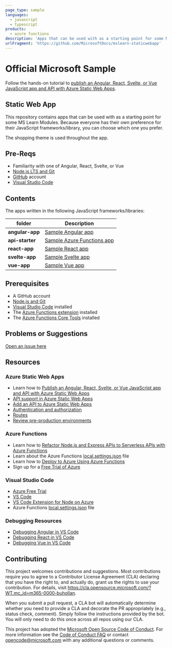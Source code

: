 ```yaml
---
page_type: sample
languages:
  - javascript
  - typescript
products:
  - azure functions
description: 'Apps that can be used with as a starting point for some MS Learn Modules.'
urlFragment: 'https://github.com/MicrosoftDocs/mslearn-staticwebapp'
---
```


# Official Microsoft Sample

Follow the hands-on tutorial to [publish an Angular, React, Svelte, or Vue JavaScript app and API with Azure Static Web Apps](https://docs.microsoft.com/learn/modules/publish-app-service-static-web-app-api/?WT.mc_id=m365-0000-buhollan).

## Static Web App

This repository contains apps that can be used with as a starting point for some MS Learn Modules. Because everyone has their own preference for their JavaScript frameworks/library, you can choose which one you prefer.

The shopping theme is used throughout the app.

## Pre-Reqs

- Familiarity with one of Angular, React, Svelte, or Vue
- [Node.js LTS and Git](https://nodejs.org/)
- [GitHub](https://github.com) account
- [Visual Studio Code](https://code.visualstudio.com/?WT.mc_id=m365-0000-buhollan)

## Contents

The apps written in the following JavaScript frameworks/libraries:

| folder          | Description                                                                                                 |
| --------------- | ----------------------------------------------------------------------------------------------------------- |
| **angular-app** | [Sample Angular app](https://github.com/MicrosoftDocs/mslearn-staticwebapp/blob/master/angular-app)         |
| **api-starter** | [Sample Azure Functions app](https://github.com/MicrosoftDocs/mslearn-staticwebapp/blob/master/api-starter) |
| **react-app**   | [Sample React app](https://github.com/MicrosoftDocs/mslearn-staticwebapp/blob/master/react-app)             |
| **svelte-app**  | [Sample Svelte app](https://github.com/MicrosoftDocs/mslearn-staticwebapp/blob/master/svelte-app)           |
| **vue-app**     | [Sample Vue app](https://github.com/MicrosoftDocs/mslearn-staticwebapp/blob/master/vue-app)                 |

## Prerequisites

- A GitHub account
- [Node.js and Git](https://nodejs.org/)
- [Visual Studio Code](https://code.visualstudio.com/?WT.mc_id=m365-0000-buhollan) installed
- The [Azure Functions extension](https://marketplace.visualstudio.com/items?itemName=ms-azuretools.vscode-azurefunctions%3FWT.mc_id%3Dmslearn_staticwebapp-github-jopapa&WT.mc_id=m365-0000-buhollan) installed
- The [Azure Functions Core Tools](https://docs.microsoft.com/azure/azure-functions/functions-run-local?WT.mc_id=m365-0000-buhollan) installed

## Problems or Suggestions

[Open an issue here](https://github.com/MicrosoftDocs/mslearn-staticwebapp/issues)

## Resources

### Azure Static Web Apps

- Learn how to [Publish an Angular, React, Svelte, or Vue JavaScript app and API with Azure Static Web Apps](https://docs.microsoft.com/learn/modules/publish-app-service-static-web-app-api?WT.mc_id=m365-0000-buhollan)
- [API support in Azure Static Web Apps](https://docs.microsoft.com/azure/static-web-apps/apis?WT.mc_id=m365-0000-buhollan)
- [Add an API to Azure Static Web Apps](https://docs.microsoft.com/azure/static-web-apps/add-api?WT.mc_id=m365-0000-buhollan)
- [Authentication and authorization](https://docs.microsoft.com/azure/static-web-apps/authentication-authorization?WT.mc_id=m365-0000-buhollan)
- [Routes](https://docs.microsoft.com/azure/static-web-apps/routes?WT.mc_id=m365-0000-buhollan)
- [Review pre-production environments](https://docs.microsoft.com/azure/static-web-apps/review-publish-pull-requests?WT.mc_id=m365-0000-buhollan)

### Azure Functions

- Learn how to [Refactor Node.js and Express APIs to Serverless APIs with Azure Functions](https://docs.microsoft.com/learn/modules/shift-nodejs-express-apis-serverless/?WT.mc_id=m365-0000-buhollan)
- Learn about the Azure Functions [local.settings.json](https://docs.microsoft.com/azure/azure-functions/functions-run-local?WT.mc_id=m365-0000-buhollan#local-settings-file?wt.mc_id=mslearn_staticwebapp-github-jopapa) file
- Learn how to [Deploy to Azure Using Azure Functions](https://code.visualstudio.com/tutorials/functions-extension/getting-started?WT.mc_id=m365-0000-buhollan)
- Sign up for a [Free Trial of Azure](https://azure.microsoft.com/free/?WT.mc_id=m365-0000-buhollan)

### Visual Studio Code

- [Azure Free Trial](https://azure.microsoft.com/free/?WT.mc_id=m365-0000-buhollan)
- [VS Code](https://code.visualstudio.com/?WT.mc_id=m365-0000-buhollan)
- [VS Code Extension for Node on Azure](https://marketplace.visualstudio.com/items?itemName=ms-vscode.vscode-node-azure-pack&WT.mc_id=m365-0000-buhollan)
- Azure Functions [local.settings.json](https://docs.microsoft.com/azure/azure-functions/functions-run-local?WT.mc_id=m365-0000-buhollan#local-settings-file?WT.mc_id=mslearn_staticwebapp-github-jopapa) file

### Debugging Resources

- [Debugging Angular in VS Code](https://code.visualstudio.com/docs/nodejs/angular-tutorial?WT.mc_id=m365-0000-buhollan)
- [Debugging React in VS Code](https://code.visualstudio.com/docs/nodejs/reactjs-tutorial?WT.mc_id=m365-0000-buhollan)
- [Debugging Vue in VS Code](https://code.visualstudio.com/docs/nodejs/vuejs-tutorial?WT.mc_id=m365-0000-buhollan)

## Contributing

This project welcomes contributions and suggestions. Most contributions require you to agree to a
Contributor License Agreement (CLA) declaring that you have the right to, and actually do, grant us
the rights to use your contribution. For details, visit https://cla.opensource.microsoft.com/?WT.mc_id=m365-0000-buhollan.

When you submit a pull request, a CLA bot will automatically determine whether you need to provide
a CLA and decorate the PR appropriately (e.g., status check, comment). Simply follow the instructions
provided by the bot. You will only need to do this once across all repos using our CLA.

This project has adopted the [Microsoft Open Source Code of Conduct](https://opensource.microsoft.com/codeofconduct/?WT.mc_id=m365-0000-buhollan).
For more information see the [Code of Conduct FAQ](https://opensource.microsoft.com/codeofconduct/faq/?WT.mc_id=m365-0000-buhollan) or
contact [opencode@microsoft.com](mailto:opencode@microsoft.com) with any additional questions or comments.
